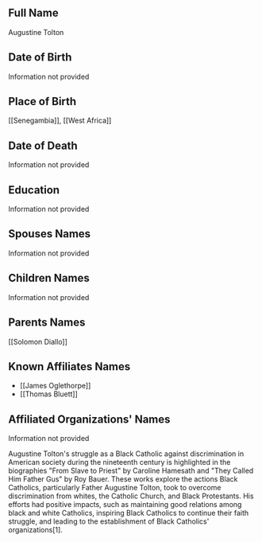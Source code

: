 ## Full Name
Augustine Tolton

## Date of Birth
Information not provided

## Place of Birth
[[Senegambia]], [[West Africa]]

## Date of Death
Information not provided

## Education
Information not provided

## Spouses Names
Information not provided

## Children Names
Information not provided

## Parents Names
[[Solomon Diallo]]

## Known Affiliates Names
- [[James Oglethorpe]]
- [[Thomas Bluett]]

## Affiliated Organizations' Names
Information not provided

Augustine Tolton's struggle as a Black Catholic against discrimination in American society during the nineteenth century is highlighted in the biographies "From Slave to Priest" by Caroline Hamesath and "They Called Him Father Gus" by Roy Bauer. These works explore the actions Black Catholics, particularly Father Augustine Tolton, took to overcome discrimination from whites, the Catholic Church, and Black Protestants. His efforts had positive impacts, such as maintaining good relations among black and white Catholics, inspiring Black Catholics to continue their faith struggle, and leading to the establishment of Black Catholics' organizations[1].

